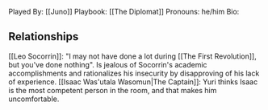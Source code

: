 Played By: [[Juno]]
Playbook: [[The Diplomat]]
Pronouns: he/him
Bio: 
## Relationships
[[Leo Socorrin]]: "I may not have done a lot during [[The First Revolution]], but you've done nothing". Is jealous of Socorrin's academic accomplishments and rationalizes his insecurity by disapproving of his lack of experience.
[[Isaac Was'utala Wasomun|The Captain]]: Yuri thinks Isaac is the most competent person in the room, and that makes him uncomfortable.
